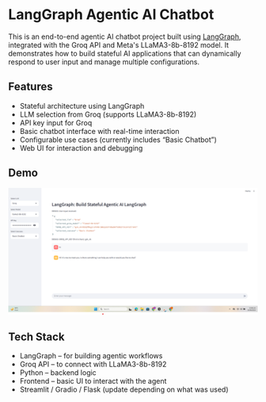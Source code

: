 # LangGraph Agentic AI Chatbot

This is an end-to-end agentic AI chatbot project built using [LangGraph](https://github.com/langchain-ai/langgraph), integrated with the Groq API and Meta's LLaMA3-8b-8192 model. It demonstrates how to build stateful AI applications that can dynamically respond to user input and manage multiple configurations.

## Features

- Stateful architecture using LangGraph  
- LLM selection from Groq (supports LLaMA3-8b-8192)  
- API key input for Groq  
- Basic chatbot interface with real-time interaction  
- Configurable use cases (currently includes “Basic Chatbot”)  
- Web UI for interaction and debugging

## Demo

![LangGraph Agentic AI Screenshot](https://github.com/iqrai1/End_to_End_Langgraph_chatbot/blob/main/Screenshot%202025-06-25%20001235.png)

## Tech Stack

- LangGraph – for building agentic workflows  
- Groq API – to connect with LLaMA3-8b-8192  
- Python – backend logic  
- Frontend – basic UI to interact with the agent  
- Streamlit / Gradio / Flask (update depending on what was used)
